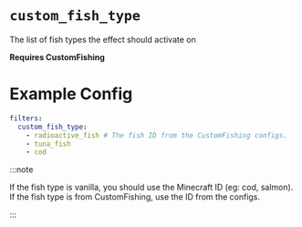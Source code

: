 # `custom_fish_type`

The list of fish types the effect should activate on

**Requires CustomFishing**
# Example Config
```yaml
filters:
  custom_fish_type: 
    - radioactive_fish # The fish ID from the CustomFishing configs.
    - tuna_fish
    - cod
```

:::note  
  
If the fish type is vanilla, you should use the Minecraft ID (eg: cod, salmon).
If the fish type is from CustomFishing, use the ID from the configs.

:::